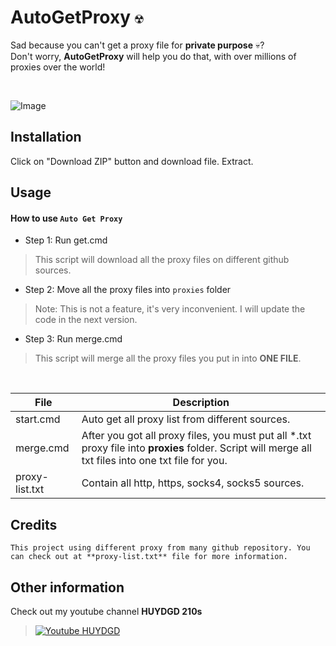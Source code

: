# AutoGetProxy `☢`
Sad because you can't get a proxy file for **private purpose** 💀? <br> Don't worry, **AutoGetProxy** will help you do that, with over millions of proxies over the world!

<br>

![Image](https://i.imgur.com/d4HS22F.png)
## Installation
Click on "Download ZIP" button and download file. Extract.

## Usage
#### How to use `Auto Get Proxy`
- Step 1: Run get.cmd
> This script will download all the proxy files on different github sources.
- Step 2: Move all the proxy files into `proxies` folder
> Note: This is not a feature, it's very inconvenient. I will update the code in the next version.
- Step 3: Run merge.cmd
> This script will merge all the proxy files you put in into **ONE FILE**.

<br>

| File | Description |
| --- | --- |
| start.cmd | Auto get all proxy list from different sources.  |
| merge.cmd | After you got all proxy files, you must put all *.txt proxy file into **proxies** folder. Script will merge all txt files into one txt file for you. |
| proxy-list.txt | Contain all http, https, socks4, socks5 sources. |

## Credits
`This project using different proxy from many github repository. You can check out at **proxy-list.txt** file for more information.`

## Other information
Check out my youtube channel **HUYDGD 210s**

[1]: https://www.youtube.com/@HUYDGD

> [![Youtube HUYDGD](https://i.imgur.com/h8yxU7C.png)][1]
